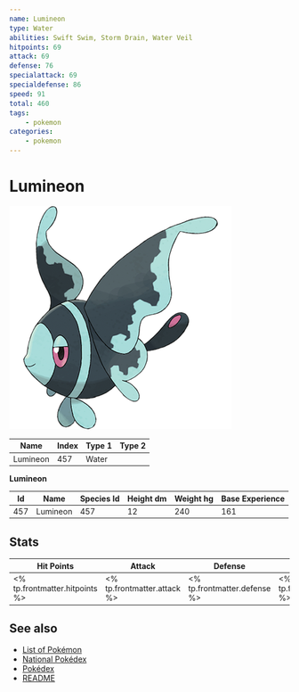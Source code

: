 ```yaml
---
name: Lumineon
type: Water
abilities: Swift Swim, Storm Drain, Water Veil
hitpoints: 69
attack: 69
defense: 76
specialattack: 69
specialdefense: 86
speed: 91
total: 460
tags:
    - pokemon
categories:
    - pokemon
---
```


# Lumineon


![Lumineon](images/457.png)

| **Name** | **Index** | **Type 1** | **Type 2** |
|----|----|----|----|
| Lumineon | 457 | Water  |  |

**Lumineon** 




| **Id** | **Name** | **Species Id** | **Height dm** | **Weight hg** | **Base Experience** |
|--------|----------|----------------|------------|------------|---------------------|
| 457 | Lumineon | 457 | 12 | 240 | 161 |



## Stats

| **Hit Points** | **Attack** | **Defense** | **Special Attack** | **Special Defense** | **Speed** | **Total** |
|----------------|------------|-------------|--------------------|---------------------|-----------|-----------|
| <% tp.frontmatter.hitpoints %> | <% tp.frontmatter.attack %> | <% tp.frontmatter.defense %> | <% tp.frontmatter.specialattack %> | <% tp.frontmatter.specialdefense %> | <% tp.frontmatter.speed %> | <% tp.frontmatter.total %> |

## See also

- [List of Pokémon](../pokemon.md)
- [National Pokédex](../national_pokedex.md)
- [Pokédex](../pokedex.md)
- [README](../README.md)
